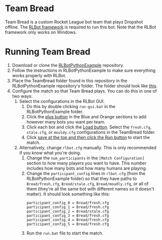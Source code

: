 # Team Bread
Team Bread is a custom Rocket League bot team that plays Dropshot offline. The [RLBot framework](https://github.com/RLBot/RLBotPythonExample) is required to run this bot. Note that the RLBot framework only works on Windows.

# Running Team Bread

1. Download or clone the [RLBotPythonExample](https://github.com/RLBot/RLBotPythonExample) repository.
1. Follow the instructions in RLBotPythonExample to make sure everything works properly with RLBot.
1. Place the TeamBread folder found in this repository in the RLBotPythonExample repository's folder. The folder should look like [this](https://i.imgur.com/ydvKPL5.png).
1. Configure the match so that Team Bread plays. You can do this in one of two ways:
   1. Select the configurations in the RLBot GUI.
      1. Do this by double clicking `run-gui.bat` in the RLBotPythonExample folder.
      1. Click the [plus button](https://i.imgur.com/PYEbnkG.png) in the Blue and Orange sections to add however many bots you want per team.
      1. Click each bot and click the [Load button](https://i.imgur.com/2mIOvU3.png). Select the `fresh.cfg`, `stale.cfg`, or `mouldy.cfg` configurations in the TeamBread folder.
      1. Click [save at the top and then click the Run button](https://i.imgur.com/3IQZIhL.png) to start the match.
   1. Alternatively, change `rlbot.cfg` manually. This is only recommended if you know what you're doing.
      1. Change the `num_participants` in the `[Match Configuration]` section to how many players you want to have. This number includes how many bots and how many humans are playing.
      1. Change the `participant_config` lines in `rlbot.cfg` (from the RLBotPythonExample folder) so that they have paths to `Bread/fresh.cfg`, `Bread/stale.cfg`, `Bread/moudly.cfg`, or all of them (they're all the same bot with different names so it doesn't matter).
         It should look something like this:
         ```
         participant_config_0 = Bread/fresh.cfg
         participant_config_1 = Bread/fresh.cfg
         participant_config_2 = Bread/stale.cfg
         participant_config_3 = Bread/fresh.cfg
         participant_config_4 = Bread/fresh.cfg
         participant_config_5 = Bread/fresh.cfg
         ```
      1. Run the `run.bat` file to start the match.

